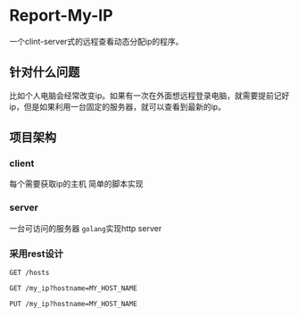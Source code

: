 # Report-My-IP

一个clint-server式的远程查看动态分配ip的程序。

## 针对什么问题

比如个人电脑会经常改变ip。如果有一次在外面想远程登录电脑，就需要提前记好ip，但是如果利用一台固定的服务器，就可以查看到最新的ip。

## 项目架构

### client

每个需要获取ip的主机
简单的脚本实现

### server

一台可访问的服务器
`golang`实现http server

### 采用rest设计

```url
GET /hosts

GET /my_ip?hostname=MY_HOST_NAME

PUT /my_ip?hostname=MY_HOST_NAME
```
